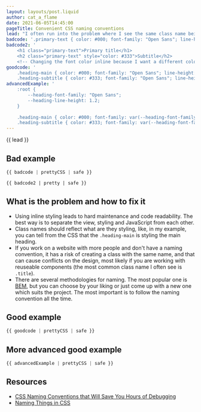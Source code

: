 ```yaml
---
layout: layouts/post.liquid
author: cat_a_flame
date: 2021-06-05T14:45:00
pageTitle: Convenient CSS naming conventions
lead: "I often run into the problem where I see the same class name being reused on different parts and context of the website, but when 1 out of the 3 properties don't match with the design, developers just use inline styling to override the desired rule."
badcode: '.primary-text { color: #000; font-family: "Open Sans"; line-height: 1.2; }'
badcode2: '
    <h1 class="primary-text">Primary title</h1>
    <h2 class="primary-text" style="color: #333">Subtitle</h2>
    <!-- Changing the font color inline because I want a different color for the subtitle-->'
goodcode: '
    .heading-main { color: #000; font-family: "Open Sans"; line-height: 1.2; }
    .heading-subtitle { color: #333; font-family: "Open Sans"; line-height: 1.2; }'
advancedExample: '
    :root {
        --heading-font-family: "Open Sans";
        --heading-line-height: 1.2;
    }
    
    .heading-main { color: #000; font-family: var(--heading-font-family); line-height: var(--heading-line-height); }
    .heading-subtitle { color: #333; font-family: var(--heading-font-family); line-height: var(--heading-line-height); }'
---
```


<div class="article-section">

{{ lead }}

## Bad example

```css
{{ badcode | prettyCSS | safe }}
```

```html
{{ badcode2 | pretty | safe }}
```
</div>
<div class="article-section list-section">

## What is the problem and how to fix it

- Using inline styling leads to hard maintenance and code readability. The best way is to separate the view, styling and JavaScript from each other. 
- Class names should reflect what are they styling, like, in my example, you can tell from the CSS that the `.heading-main` is styling the main heading.
- If you work on a website with more people and don't have a naming convention, it has a risk of creating a class with the same name, and that can cause conflicts on the design, most likely if you are working with reuseable components (the most common class name I often see is `.title`).
- There are several methodologies for naming. The most popular one is [BEM](http://getbem.com/), but you can choose by your liking or just come up with a new one which suits the project. The most important is to follow the naming convention all the time.

</div>

<div class="article-section">

## Good example

```css
{{ goodcode | prettyCSS | safe }}
```

## More advanced good example

```css
{{ advancedExample | prettyCSS | safe }}
```
</div>

<div class="article-section resources-section">

## Resources
- [CSS Naming Conventions that Will Save You Hours of Debugging](https://www.freecodecamp.org/news/css-naming-conventions-that-will-save-you-hours-of-debugging-35cea737d849/)
- [Naming Things in CSS](https://elad.medium.com/naming-things-in-css-a7de9ad31cd9)

</div>